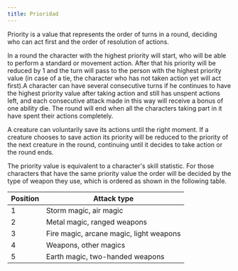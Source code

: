 ```yaml
---
title: Prioridad
---
```


Priority is a value that represents the order of turns in a round, deciding who can act first and the order of resolution of actions.  

In a round the character with the highest priority will start, who will be able to perform a standard or movement action. After that his priority will be reduced by 1 and the turn will pass to the person with the highest priority value (in case of a tie, the character who has not taken action yet will act first).A character can have several consecutive turns if he continues to have the highest priority value after taking action and still has unspent actions left, and each consecutive attack made in this way will receive a bonus of one ability die.  The round will end when all the characters taking part in it have spent their actions completely. 

A creature can voluntarily save its actions until the right moment. If a creature chooses to save action its priority will be reduced to the priority of the next creature in the round, continuing until it decides to take action or the round ends. 

The priority value is equivalent to a character's skill statistic. For those characters that have the same priority value the order will be decided by the type of weapon they use, which is ordered as shown in the following table.

| Position | Attack type                             |
| -------- | --------------------------------------- |
| 1        | Storm magic, air magic                  |
| 2        | Metal magic, ranged weapons             |
| 3        | Fire magic, arcane magic, light weapons |
| 4        | Weapons, other magics                   |
| 5        | Earth magic, two-handed weapons         |